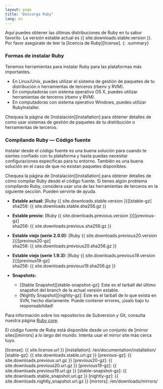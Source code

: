 ```yaml
---
layout: page
title: "Descarga Ruby"
lang: es
---
```


Aquí puedes obtener las últimas distribuciones de Ruby en tu sabor
favorito. La versión estable actual es {{ site.downloads.stable.version }}.
Por favor asegúrate de leer la [licencia de Ruby][license].
{: .summary}

### Formas de instalar Ruby

Tenemos herramientas para instalar Ruby para las plataformas más importantes.

* En Linux/Unix, puedes utilizar el sistema de gestión de paquetes de tu
  distribución o herramientas de terceros (rbenv y RVM).
* En computadoras con sistema operativo OS X, puedes utilizar herramientas de terceros (rbenv y RVM).
* En computadoras con sistema operativo Windows, puedes utilizar RubyInstaller.

Chequea la página de [Instalación][installation] para obtener detalles de como usar
sistemas de gestión de paquetes de tu distribución o herramientas de terceros.

### Compilando Ruby — Código fuente

Instalar desde el código fuente es una buena solución para cuando te sientes
confiado con tu plataforma y hasta puedas necesitar configuraciones
específicas para tu entorno. También es una buena solución en el caso de
que no existan paquetes disponibles.

Chequea la página de [Instalación][installation] para obtener detalles de cómo compilar
Ruby desde el código fuente. Si tienes algún problema compilando Ruby, considera
usar una de las herramientas de terceros en la siguiente sección. Pueden servirte
de ayuda.

* **Estable actual:**
  [Ruby {{ site.downloads.stable.version }}][stable-gz]<br>
  sha256: {{ site.downloads.stable.sha256.gz }}

* **Estable previo:**
  [Ruby {{ site.downloads.previous.version }}][previous-gz]<br>
  sha256: {{ site.downloads.previous.sha256.gz }}

* **Estable viejo (serie 2.0.0):**
  [Ruby {{ site.downloads.previous20.version }}][previous20-gz]<br>
  sha256: {{ site.downloads.previous20.sha256.gz }}

* **Estable viejo (serie 1.9.3):**
  [Ruby {{ site.downloads.previous19.version }}][previous19-gz]<br>
  sha256: {{ site.downloads.previous19.sha256.gz }}

* **Snapshots:**
  * [Stable Snapshot][stable-snapshot-gz]:
    Este es el tarball del último snapshot del branch de la actual versión estable.
  * [Nightly Snapshot][nightly-gz]:
    Este es el tarball de lo que exista en SVN, hecho diariamente.
    Puede contener errores, ¡úsalo bajo tu responsabilidad!

Para información sobre los repositorios de Subversion y Git, consulta
nuestra página [Ruby core](/es/community/ruby-core/).

El código fuente de Ruby está disponible desde un conjunto
de [mirror sites][mirrors] a lo largo del mundo.
Intenta usar el mirror site más cerca tuyo.



[license]: {{ site.license.url }}
[installation]: /en/documentation/installation/
[stable-gz]: {{ site.downloads.stable.url.gz }}
[previous-gz]: {{ site.downloads.previous.url.gz }}
[previous20-gz]: {{ site.downloads.previous20.url.gz }}
[previous19-gz]: {{ site.downloads.previous19.url.gz }}
[stable-snapshot-gz]: {{ site.downloads.stable_snapshot.url.gz }}
[nightly-gz]: {{ site.downloads.nightly_snapshot.url.gz }}
[mirrors]: /en/downloads/mirrors/
